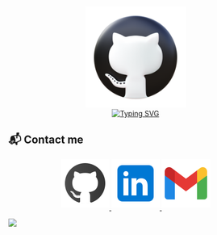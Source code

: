 <div align=center>
    <img src="https://github.com/Jefer1026/Jefer1026/blob/master/assets/github.png" alt="github 3d icon" height="200">
</div>
<div align=center>
    <a href="https://git.io/typing-svg"><img src="https://readme-typing-svg.herokuapp.com?font=Fira+Code&pause=1000&center=true&vCenter=true&random=false&width=435&lines=Hi!%2C+I'm+Jeferson+Oyola;Backend+Developer+Spring+Boot;Mechatronic+engineer" alt="Typing SVG" /></a>
</div>

## 📬 Contact me

<p align=center>
    <a href="https://github.com/jefer1026" target="_blank">
        <img src="https://github.com/Jefer1026/Jefer1026/blob/master/assets/github.svg" alt=github style="margin-bottom: 5px;" />
    </a>
    <a href="https://www.linkedin.com/feed" target="_blank">
        <img src="https://github.com/Jefer1026/Jefer1026/blob/master/assets/linkedin.svg" alt=linkedin style="margin-bottom: 5px;" />
    </a>
    <a href="mailto:jog106@hotmail.com" target="_blank">
        <img src="https://raw.githubusercontent.com/hungpham3112/hungpham3112/main/assets/gmail.svg" alt=gmail style="margin-bottom: 5px;" />
    </a>
</p>

<img src="https://user-images.githubusercontent.com/73097560/115834477-dbab4500-a447-11eb-908a-139a6edaec5c.gif" />


